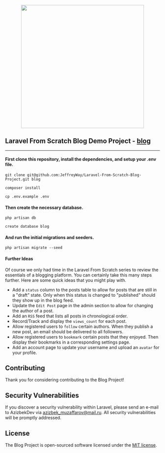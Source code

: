 <p align="center"><a href="https://laravel.com" target="_blank"><img src="https://raw.githubusercontent.com/laravel/art/master/logo-lockup/5%20SVG/2%20CMYK/1%20Full%20Color/laravel-logolockup-cmyk-red.svg" width="400"></a></p>

## Laravel From Scratch Blog Demo Project - **[blog](https://blog.azizbek.dev)**
___
#### First clone this repository, install the dependencies, and setup your .env file.

```phpregexp
git clone git@github.com:JeffreyWay/Laravel-From-Scratch-Blog-Project.git blog

composer install

cp .env.example .env
```

#### Then create the necessary database.

```phpregexp
php artisan db

create database blog
```

#### And run the initial migrations and seeders.

```phpregexp
php artisan migrate --seed
```

#### Further Ideas

Of course we only had time in the Laravel From Scratch series to review the essentials of a blogging platform. You can certainly take this many steps further. Here are some quick ideas that you might play with.

- Add a `status` column to the posts table to allow for posts that are still in a "draft" state. Only when this status is changed to "published" should they show up in the blog feed.
- Update the `Edit Post` page in the admin section to allow for changing the author of a post.
- Add an `RSS` feed that lists all posts in chronological order.
- Record/Track and display the `views_count` for each post.
- Allow registered users to `follow` certain authors. When they publish a new post, an email should be delivered to all followers.
- Allow registered users to `bookmark` certain posts that they enjoyed. Then display their bookmarks in a corresponding settings page.
- Add an account page to update your username and upload an `avatar` for your profile.

## Contributing

Thank you for considering contributing to the Blog Project!

## Security Vulnerabilities

If you discover a security vulnerability within Laravel, please send an e-mail to AzizbekDev via [azizbek_muzaffarov@mail.ru](mailto:azizbek_muzaffarov@mail.ru). All security vulnerabilities will be promptly addressed.

## License

The Blog Project is open-sourced software licensed under the [MIT license](https://opensource.org/licenses/MIT).
